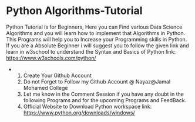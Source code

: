 # Python Algorithms-Tutorial
Python Tutorial is for Beginners, Here you can Find various Data Science Algorithms and you will learn how to implement that Algorithms in Python. This Programs will help you to Increase your Programming skills in Python. If you are a Absolute Beginner i will suggest you to follow the given link and learn in w3school to understand the Syntax and Basics  of Python link: https://www.w3schools.com/python/


* 1. Create Your Github Account
  2. Do not Forget to Follow my Github Account @ Nayaz@Jamal Mohamed College
  3. Let me know in the Comment Session if you have any doubt in the following Programs and for the upcoming Programs and FeedBack.
  4. Official Website to Download Python workspace link: https://www.python.org/downloads/windows/
